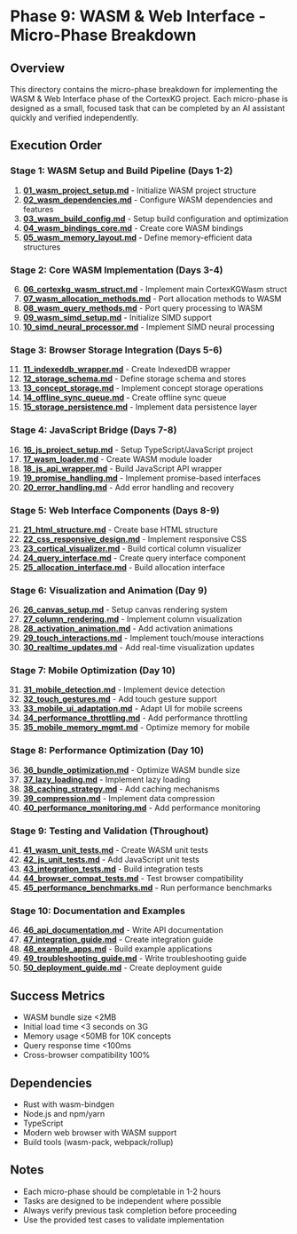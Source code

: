 # Phase 9: WASM & Web Interface - Micro-Phase Breakdown

## Overview
This directory contains the micro-phase breakdown for implementing the WASM & Web Interface phase of the CortexKG project. Each micro-phase is designed as a small, focused task that can be completed by an AI assistant quickly and verified independently.

## Execution Order

### Stage 1: WASM Setup and Build Pipeline (Days 1-2)
1. **[01_wasm_project_setup.md](01_wasm_project_setup.md)** - Initialize WASM project structure
2. **[02_wasm_dependencies.md](02_wasm_dependencies.md)** - Configure WASM dependencies and features
3. **[03_wasm_build_config.md](03_wasm_build_config.md)** - Setup build configuration and optimization
4. **[04_wasm_bindings_core.md](04_wasm_bindings_core.md)** - Create core WASM bindings
5. **[05_wasm_memory_layout.md](05_wasm_memory_layout.md)** - Define memory-efficient data structures

### Stage 2: Core WASM Implementation (Days 3-4)
6. **[06_cortexkg_wasm_struct.md](06_cortexkg_wasm_struct.md)** - Implement main CortexKGWasm struct
7. **[07_wasm_allocation_methods.md](07_wasm_allocation_methods.md)** - Port allocation methods to WASM
8. **[08_wasm_query_methods.md](08_wasm_query_methods.md)** - Port query processing to WASM
9. **[09_wasm_simd_setup.md](09_wasm_simd_setup.md)** - Initialize SIMD support
10. **[10_simd_neural_processor.md](10_simd_neural_processor.md)** - Implement SIMD neural processing

### Stage 3: Browser Storage Integration (Days 5-6)
11. **[11_indexeddb_wrapper.md](11_indexeddb_wrapper.md)** - Create IndexedDB wrapper
12. **[12_storage_schema.md](12_storage_schema.md)** - Define storage schema and stores
13. **[13_concept_storage.md](13_concept_storage.md)** - Implement concept storage operations
14. **[14_offline_sync_queue.md](14_offline_sync_queue.md)** - Create offline sync queue
15. **[15_storage_persistence.md](15_storage_persistence.md)** - Implement data persistence layer

### Stage 4: JavaScript Bridge (Days 7-8)
16. **[16_js_project_setup.md](16_js_project_setup.md)** - Setup TypeScript/JavaScript project
17. **[17_wasm_loader.md](17_wasm_loader.md)** - Create WASM module loader
18. **[18_js_api_wrapper.md](18_js_api_wrapper.md)** - Build JavaScript API wrapper
19. **[19_promise_handling.md](19_promise_handling.md)** - Implement promise-based interfaces
20. **[20_error_handling.md](20_error_handling.md)** - Add error handling and recovery

### Stage 5: Web Interface Components (Days 8-9)
21. **[21_html_structure.md](21_html_structure.md)** - Create base HTML structure
22. **[22_css_responsive_design.md](22_css_responsive_design.md)** - Implement responsive CSS
23. **[23_cortical_visualizer.md](23_cortical_visualizer.md)** - Build cortical column visualizer
24. **[24_query_interface.md](24_query_interface.md)** - Create query interface component
25. **[25_allocation_interface.md](25_allocation_interface.md)** - Build allocation interface

### Stage 6: Visualization and Animation (Day 9)
26. **[26_canvas_setup.md](26_canvas_setup.md)** - Setup canvas rendering system
27. **[27_column_rendering.md](27_column_rendering.md)** - Implement column visualization
28. **[28_activation_animation.md](28_activation_animation.md)** - Add activation animations
29. **[29_touch_interactions.md](29_touch_interactions.md)** - Implement touch/mouse interactions
30. **[30_realtime_updates.md](30_realtime_updates.md)** - Add real-time visualization updates

### Stage 7: Mobile Optimization (Day 10)
31. **[31_mobile_detection.md](31_mobile_detection.md)** - Implement device detection
32. **[32_touch_gestures.md](32_touch_gestures.md)** - Add touch gesture support
33. **[33_mobile_ui_adaptation.md](33_mobile_ui_adaptation.md)** - Adapt UI for mobile screens
34. **[34_performance_throttling.md](34_performance_throttling.md)** - Add performance throttling
35. **[35_mobile_memory_mgmt.md](35_mobile_memory_mgmt.md)** - Optimize memory for mobile

### Stage 8: Performance Optimization (Day 10)
36. **[36_bundle_optimization.md](36_bundle_optimization.md)** - Optimize WASM bundle size
37. **[37_lazy_loading.md](37_lazy_loading.md)** - Implement lazy loading
38. **[38_caching_strategy.md](38_caching_strategy.md)** - Add caching mechanisms
39. **[39_compression.md](39_compression.md)** - Implement data compression
40. **[40_performance_monitoring.md](40_performance_monitoring.md)** - Add performance monitoring

### Stage 9: Testing and Validation (Throughout)
41. **[41_wasm_unit_tests.md](41_wasm_unit_tests.md)** - Create WASM unit tests
42. **[42_js_unit_tests.md](42_js_unit_tests.md)** - Add JavaScript unit tests
43. **[43_integration_tests.md](43_integration_tests.md)** - Build integration tests
44. **[44_browser_compat_tests.md](44_browser_compat_tests.md)** - Test browser compatibility
45. **[45_performance_benchmarks.md](45_performance_benchmarks.md)** - Run performance benchmarks

### Stage 10: Documentation and Examples
46. **[46_api_documentation.md](46_api_documentation.md)** - Write API documentation
47. **[47_integration_guide.md](47_integration_guide.md)** - Create integration guide
48. **[48_example_apps.md](48_example_apps.md)** - Build example applications
49. **[49_troubleshooting_guide.md](49_troubleshooting_guide.md)** - Write troubleshooting guide
50. **[50_deployment_guide.md](50_deployment_guide.md)** - Create deployment guide

## Success Metrics
- WASM bundle size <2MB
- Initial load time <3 seconds on 3G
- Memory usage <50MB for 10K concepts
- Query response time <100ms
- Cross-browser compatibility 100%

## Dependencies
- Rust with wasm-bindgen
- Node.js and npm/yarn
- TypeScript
- Modern web browser with WASM support
- Build tools (wasm-pack, webpack/rollup)

## Notes
- Each micro-phase should be completable in 1-2 hours
- Tasks are designed to be independent where possible
- Always verify previous task completion before proceeding
- Use the provided test cases to validate implementation
